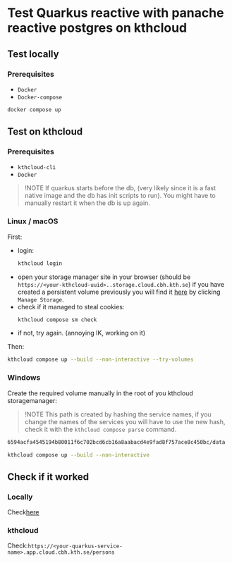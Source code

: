 # Test Quarkus reactive with panache reactive postgres on kthcloud

## Test locally

### Prerequisites

- `Docker`
- `Docker-compose`

```bash
docker compose up
```

## Test on kthcloud

### Prerequisites

- `kthcloud-cli`
- `Docker`

> !NOTE
> If quarkus starts before the db, (very likely since it is a fast native image and the db has init scripts to run). You might have to manually restart it when the db is up again.

### Linux / macOS

First:
 - login:   
    ```bash
    kthcloud login
    ```
 - open your storage manager site in your browser (should be `https://<your-kthcloud-uuid>..storage.cloud.cbh.kth.se`) if you have created a persistent volume previously you will find it [here](https://cloud.cbh.kth.se/deploy) by clicking `Manage Storage`.
 - check if it managed to steal cookies:
    ```bash
    kthcloud compose sm check
    ```
 - if not, try again. (annoying IK, working on it)

Then:

```bash
kthcloud compose up --build --non-interactive --try-volumes
```

### Windows

Create the required volume manually in the root of you kthcloud storagemanager:

> !NOTE
> This path is created by hashing the service names, if you change the names of the services you will have to use the new hash, check it with the `kthcloud compose parse` command.

```txt
6594acfa4545194b80011f6c702bcd6cb16a8aabacd4e9fad8f757ace8c450bc/data
```

```bash
kthcloud compose up --build --non-interactive
```

## Check if it worked

### Locally

Check[here](http://localhost:8080/persons) 

### kthcloud

Check:`https://<your-quarkus-service-name>.app.cloud.cbh.kth.se/persons`
